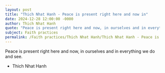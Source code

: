 ```yaml
---
layout: post
title: "Thich Nhat Hanh - Peace is present right here and now in"
date: 2024-12-28 12:00:00 -0000
author: Thich Nhat Hanh
quote: "Peace is present right here and now, in ourselves and in everything we do and see."
subject: Faith practices
permalink: /Faith practices/Thich Nhat Hanh/Thich Nhat Hanh - Peace is present right here and now in
---
```


Peace is present right here and now, in ourselves and in everything we do and see.

- Thich Nhat Hanh
